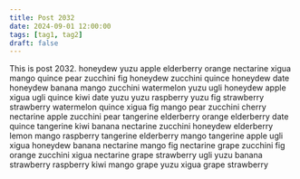 ```yaml
---
title: Post 2032
date: 2024-09-01 12:00:00
tags: [tag1, tag2]
draft: false
---
```

This is post 2032.
honeydew
yuzu
apple
elderberry
orange
nectarine
xigua
mango
quince
pear
zucchini
fig
honeydew
zucchini
quince
honeydew
date
honeydew
banana
mango
zucchini
watermelon
yuzu
ugli
honeydew
apple
xigua
ugli
quince
kiwi
date
yuzu
yuzu
raspberry
yuzu
fig
strawberry
strawberry
watermelon
quince
xigua
fig
mango
pear
zucchini
cherry
nectarine
apple
zucchini
pear
tangerine
elderberry
orange
elderberry
date
quince
tangerine
kiwi
banana
nectarine
zucchini
honeydew
elderberry
lemon
mango
raspberry
tangerine
elderberry
mango
tangerine
apple
ugli
xigua
honeydew
banana
nectarine
mango
fig
nectarine
grape
zucchini
fig
orange
zucchini
xigua
nectarine
grape
strawberry
ugli
yuzu
banana
strawberry
raspberry
kiwi
mango
grape
yuzu
xigua
grape
strawberry
